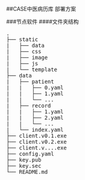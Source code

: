 ##CASE中医病历库
部署方案

###节点软件
####文件夹结构
<pre>
.
├── static
|   ├── data
|   ├── css
|   ├── image
|   ├── js
|   └── template
├── data  
|   ├── patient
|   |   ├── 0.yaml
|   |   ├── 1.yaml
|   |   └── ...
|   ├── record
|   |   ├── 1.yaml
|   |   ├── 2.yaml
|   |   └── ...
|   └── index.yaml
├── client.v0.1.exe
├── client.v0.2.exe
├── client.v....exe
├── config.yaml
├── key.pub
├── key.sec
└── README.md
</pre>

